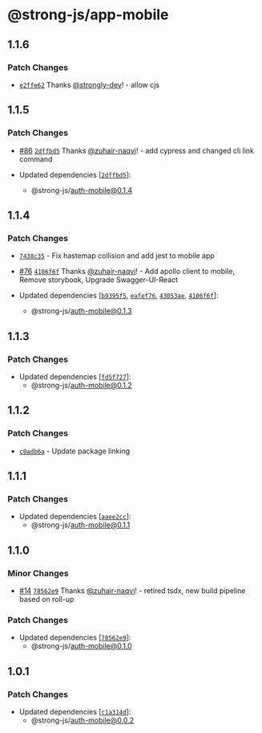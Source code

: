 # @strong-js/app-mobile

## 1.1.6

### Patch Changes

- [`e2ffe62`](https://github.com/strongly-labs/strong-js/commit/e2ffe62d7ffe3c0df7606b2e2851089719944126) Thanks [@strongly-dev](https://github.com/strongly-dev)! - allow cjs

## 1.1.5

### Patch Changes

- [#86](https://github.com/strongly-labs/strong-js/pull/86) [`2dffbd5`](https://github.com/strongly-labs/strong-js/commit/2dffbd5a4f76ec16cf3ab164a071187f6f5f64e0) Thanks [@zuhair-naqvi](https://github.com/zuhair-naqvi)! - add cypress and changed cli link command

- Updated dependencies [[`2dffbd5`](https://github.com/strongly-labs/strong-js/commit/2dffbd5a4f76ec16cf3ab164a071187f6f5f64e0)]:
  - @strong-js/auth-mobile@0.1.4

## 1.1.4

### Patch Changes

- [`7438c35`](https://github.com/strongly-labs/strong-js/commit/7438c350346ca4497ba63462f5418f5765ae32fd) - Fix hastemap collision and add jest to mobile app

* [#76](https://github.com/strongly-labs/strong-js/pull/76) [`4106f6f`](https://github.com/strongly-labs/strong-js/commit/4106f6f79c7df88378df9f7206c28566c9d14659) Thanks [@zuhair-naqvi](https://github.com/zuhair-naqvi)! - Add apollo client to mobile, Remove storybook, Upgrade Swagger-UI-React

* Updated dependencies [[`b9395f5`](https://github.com/strongly-labs/strong-js/commit/b9395f53b8785de22ab0963d8a26f50bb60fb6ee), [`eafef76`](https://github.com/strongly-labs/strong-js/commit/eafef763426d543ca5bbfd389e853b53d5ca1f6a), [`43053ae`](https://github.com/strongly-labs/strong-js/commit/43053ae5fdb96347385e87ef837354626a702059), [`4106f6f`](https://github.com/strongly-labs/strong-js/commit/4106f6f79c7df88378df9f7206c28566c9d14659)]:
  - @strong-js/auth-mobile@0.1.3

## 1.1.3

### Patch Changes

- Updated dependencies [[`fd5f727`](https://github.com/strongly-labs/strong-js/commit/fd5f7279c09d07707a07bbb3f557d3608e03d80b)]:
  - @strong-js/auth-mobile@0.1.2

## 1.1.2

### Patch Changes

- [`c0adb6a`](https://github.com/strongly-labs/strong-js/commit/c0adb6a0af12bfa7b7fbc439d4f5f796777ccf45) - Update package linking

## 1.1.1

### Patch Changes

- Updated dependencies [[`aaee2cc`](https://github.com/strongly-labs/strong-js/commit/aaee2cc6c04f63f1673aabc2f3c72002728ddcaa)]:
  - @strong-js/auth-mobile@0.1.1

## 1.1.0

### Minor Changes

- [#14](https://github.com/strongly-labs/strong-js/pull/14) [`78562e9`](https://github.com/strongly-labs/strong-js/commit/78562e974a895c7dfe0c6f5765414edb34764802) Thanks [@zuhair-naqvi](https://github.com/zuhair-naqvi)! - retired tsdx, new build pipeline based on roll-up

### Patch Changes

- Updated dependencies [[`78562e9`](https://github.com/strongly-labs/strong-js/commit/78562e974a895c7dfe0c6f5765414edb34764802)]:
  - @strong-js/auth-mobile@0.1.0

## 1.0.1

### Patch Changes

- Updated dependencies [[`c1a314d`](https://github.com/strongly-labs/strongly/commit/c1a314daff85da271fba691f2619e210dda50f88)]:
  - @strong-js/auth-mobile@0.0.2

